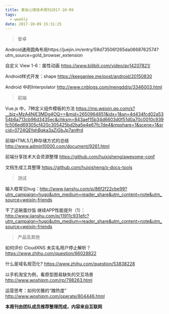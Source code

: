 ```yaml
---
title: 美妆心得技术周刊2017-10-09
tags:
  - weekly
date: 2017-10-09 15:31:25
---
```


> 安卓

Android通用圆角布局https://juejin.im/entry/59d73506f265da0668762574?utm_source=gold_browser_extension

自定义 View 1-6：属性动画 https://www.bilibili.com/video/av14207821/

Android样式开发：shape https://keeganlee.me/post/android/20150830

Android 中的Interpolator http://www.cnblogs.com/mengdd/p/3346003.html


> 前端

Vue.js 中，7种定义组件模板的方法 https://mp.weixin.qq.com/s?__biz=MzA4NjE3MDg4OQ==&mid=2650964851&idx=1&sn=4d434fcd02a5354b6a713cb96d3435ec&chksm=843aef15b34d6603d0f51d0a70c0010c939fc506ed69305cf420c305425bd2ba5e4e67fc7de4&mpshare=1&scene=1&srcid=0724QEfqhBqka3aZiGbJp7an#rd

前端HTML5几种存储方式的总结 http://www.admin10000.com/document/9261.html

前端分享技术大会资源整理 https://github.com/huixisheng/awesome-conf

文档生成工具整理 https://github.com/huixisheng/x-docs-tools


> 测试

输入框常见bug：http://www.jianshu.com/p/86f2f22cbe99?utm_campaign=hugo&utm_medium=reader_share&utm_content=note&utm_source=weixin-friends

干了这碗蛋炒饭 继续APP性能提升（1）：http://www.jianshu.com/p/11911c931efc?utm_campaign=hugo&utm_medium=reader_share&utm_content=note&utm_source=weixin-friends

> 产品及其他

如何评价 CloudXNS 未实名用户停止解析？ https://www.zhihu.com/question/66028822

什么是域名规范化? https://www.zhihu.com/question/53838228

以手机淘宝为例，看原型图易缺失的交互场景  http://www.woshipm.com/rp/798263.html

运营思考：如何优雅的“蹭热度”  http://www.woshipm.com/operate/804446.html

**本周刊由团队成员推荐整理而成，内容来自互联网**